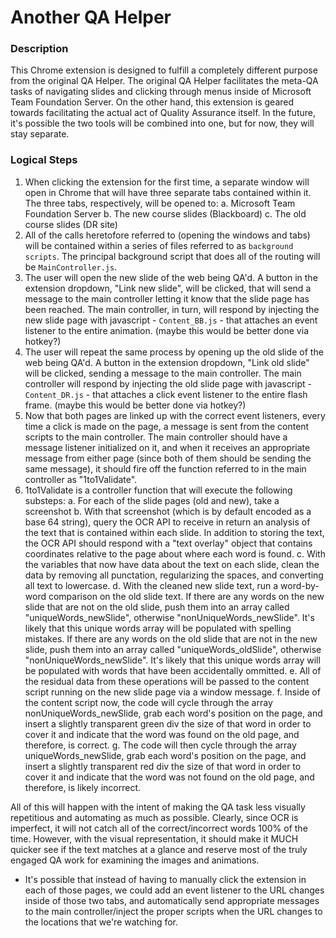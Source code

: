 # Another QA Helper

### Description

This Chrome extension is designed to fulfill a completely different purpose from the original QA Helper. The original QA Helper facilitates the meta-QA tasks of navigating slides and clicking through menus inside of Microsoft Team Foundation Server. On the other hand, this extension is geared towards facilitating the actual act of Quality Assurance itself. In the future, it's possible the two tools will be combined into one, but for now, they will stay separate.

### Logical Steps

1. When clicking the extension for the first time, a separate window will open in Chrome that will have three separate tabs contained within it. The three tabs, respectively, will be opened to:
    a. Microsoft Team Foundation Server
    b. The new course slides (Blackboard)
    c. The old course slides (DR site)
3. All of the calls heretofore referred to (opening the windows and tabs) will be contained within a series of files referred to as <code>background scripts</code>. The principal background script that does all of the routing will be <code>MainController.js</code>.
4. The user will open the new slide of the web being QA'd. A button in the extension dropdown, "Link new slide", will be clicked, that will send a message to the main controller letting it know that the slide page has been reached. The main controller, in turn, will respond by injecting the new slide page with javascript - <code>Content_BB.js</code> - that attaches an event listener to the entire animation. (maybe this would be better done via hotkey?)
5. The user will repeat the same process by opening up the old slide of the web being QA'd. A button in the extension dropdown, "Link old slide" will be clicked, sending a message to the main controller. The main controller will respond by injecting the old slide page with javascript - <code>Content_DR.js</code> - that attaches a click event listener to the entire flash frame. (maybe this would be better done via hotkey?)
5. Now that both pages are linked up with the correct event listeners, every time a click is made on the page, a message is sent from the content scripts to the main controller. The main controller should have a message listener initialized on it, and when it receives an appropriate message from either page (since both of them should be sending the same message), it should fire off the function referred to in the main controller as "1to1Validate".
6. 1to1Validate is a controller function that will execute the following substeps:
    a. For each of the slide pages (old and new), take a screenshot 
    b. With that screenshot (which is by default encoded as a base 64 string), query the OCR API to receive in return an analysis of the text that is contained within each slide. In addition to storing the text, the OCR API should respond with a "text overlay" object that contains coordinates relative to the page about where each word is found.
    c. With the variables that now have data about the text on each slide, clean the data by removing all punctation, regularizing the spaces, and converting all text to lowercase.
    d. With the cleaned new slide text, run a word-by-word comparison on the old slide text. If there are any words on the new slide that are not on the old slide, push them into an array called "uniqueWords_newSlide", otherwise "nonUniqueWords_newSlide". It's likely that this unique words array will be populated with spelling mistakes. If there are any words on the old slide that are not in the new slide, push them into an array called "uniqueWords_oldSlide", otherwise "nonUniqueWords_newSlide". It's likely that this unique words array will be populated with words that have been accidentally ommitted.
    e. All of the residual data from these operations will be passed to the content script running on the new slide page via a window message.
    f. Inside of the content script now, the code will cycle through the array nonUniqueWords_newSlide, grab each word's position on the page, and insert a slightly transparent green div the size of that word in order to cover it and indicate that the word was found on the old page, and therefore, is correct.
    g. The code will then cycle through the array uniqueWords_newSlide, grab each word's position on the page, and insert a slightly transparent red div the size of that word in order to cover it and indicate that the word was not found on the old page, and therefore, is likely incorrect.

All of this will happen with the intent of making the QA task less visually repetitious and automating as much as possible. Clearly, since OCR is imperfect, it will not catch all of the correct/incorrect words 100% of the time. However, with the visual representation, it should make it MUCH quicker see if the text matches at a glance and reserve most of the truly engaged QA work for examining the images and animations.

- It's possible that instead of having to manually click the extension in each of those pages, we could add an event listener to the URL changes inside of those two tabs, and automatically send appropriate messages to the main controller/inject the proper scripts when the URL changes to the locations that we're watching for.